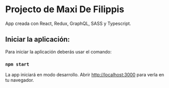 # Projecto de Maxi De Filippis

App creada con React, Redux, GraphQL, SASS y Typescript.

## Iniciar la aplicación:

Para iniciar la aplicación deberás usar el comando:

### `npm start`

La app iniciará en modo desarrollo.
Abrir [http://localhost:3000](http://localhost:3000) para verla en tu navegador.